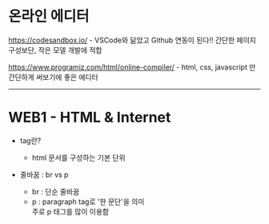 # 온라인 에디터
https://codesandbox.io/ - VSCode와 닮았고 Github 연동이 된다!! 간단한 페이지 구성보단, 작은 모델 개발에 적합

https://www.programiz.com/html/online-compiler/ - html, css, javascript 만 간단하게 써보기에 좋은 에디터

------------------
# WEB1 - HTML & Internet
- tag란?
    - html 문서를 구성하는 기본 단위
 
 
 
- 줄바꿈 : br vs p
    - br : 단순 줄바꿈
    - p : paragraph tag로 '한 문단'을 의미  
          주로 p 태그를 많이 이용함
